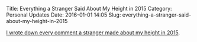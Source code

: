 Title: Everything a Stranger Said About My Height in 2015
Category: Personal Updates
Date: 2016-01-01 14:05
Slug: everything-a-stranger-said-about-my-height-in-2015

[I wrote down every comment a stranger made about my height in 2015](http://doyouplayball.tumblr.com/post/136415496994/all-of-2015).